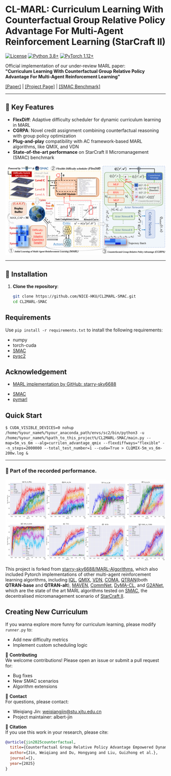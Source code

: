 # CL-MARL: Curriculum Learning With Counterfactual Group Relative Policy Advantage For Multi-Agent Reinforcement Learning (StarCraft II)

[![License](https://img.shields.io/badge/License-MIT-blue.svg)](https://opensource.org/licenses/MIT)
[![Python 3.8+](https://img.shields.io/badge/Python-3.8%2B-green.svg)](https://www.python.org/downloads/)
[![PyTorch 1.12+](https://img.shields.io/badge/PyTorch-1.12%2B-orange.svg)](https://pytorch.org/)

Official implementation of our under-review MARL paper:  
**"Curriculum Learning With Counterfactual Group Relative Policy Advantage For Multi-Agent Reinforcement Learning"**

[[Paper]](https://arxiv.org/abs/) | [[Project Page]](https://github.com/NICE-HKU/CL2MARL-SMAC) | [[SMAC Benchmark]](https://github.com/oxwhirl/smac)

[//]: # (XXXX.XXXXX)

---

## 🚀 Key Features
- **FlexDiff**: Adaptive difficulty scheduler for dynamic curriculum learning in MARL  
- **CGRPA**: Novel credit assignment combining counterfactual reasoning with group policy optimization  
- **Plug-and-play** compatibility with AC framework-based MARL algorithms, like QMIX, and VDN  
- **State-of-the-art performance** on StarCraft II Micromanagement (SMAC) benchmark  

<p align="center">
  <img src="./source/CLMARLframework.png" width="650" alt="CL-MARL Framework">
</p>

---

## 📌 Installation

1. **Clone the repository**:
   ```bash
   git clone https://github.com/NICE-HKU/CL2MARL-SMAC.git
   cd CL2MARL-SMAC

## Requirements
Use `pip install -r requirements.txt` to install the following requirements:

- numpy
- torch-cuda
- [SMAC](https://github.com/oxwhirl/smac)
- [pysc2](https://github.com/deepmind/pysc2)

## Acknowledgement
- [MARL implementation by GitHub: starry-sky6688](https://github.com/starry-sky6688/MARL-Algorithms)
+ [SMAC](https://github.com/oxwhirl/smac)
+ [pymarl](https://github.com/oxwhirl/pymarl)


## Quick Start

```shell
$ CUDA_VISIBLE_DEVICES=0 nohup /home/%your_name%/%your_anaconda_path/envs/sc2/bin/python3 -u /home/%your_name%/%path_to_this_project%/CL2MARL-SMAC/main.py --map=5m_vs_6m --alg=currilen_advantage_qmix --flexdiffways="flexible" --n_steps=2000000 --total_test_number=1 --cuda=True > CLQMIX-5m_vs_6m-200w.log &
```

***
### 📌 Part of the recorded performance.

<p align="center">
  <img src="./source/CLmodelPerf.PNG" width="800" alt="CL-MARL Framework">
</p>

This project is forked from [starry-sky6688/MARL-Algorithms](https://github.com/starry-sky6688/MARL-Algorithms), which also included Pytorch implementations of other multi-agent reinforcement learning algorithms, including 
[IQL](https://arxiv.org/abs/1511.08779),
[QMIX](https://arxiv.org/abs/1803.11485), [VDN](https://arxiv.org/abs/1706.05296), 
[COMA](https://arxiv.org/abs/1705.08926), [QTRAN](https://arxiv.org/abs/1905.05408)(both **QTRAN-base** and **QTRAN-alt**),
[MAVEN](https://arxiv.org/abs/1910.07483), [CommNet](https://arxiv.org/abs/1605.07736), 
[DyMA-CL](https://arxiv.org/abs/1909.02790?context=cs.MA), and [G2ANet](https://arxiv.org/abs/1911.10715), 
which are the state of the art MARL algorithms tested on [SMAC](https://github.com/oxwhirl/smac), the decentralised micromanagement scenario of [StarCraft II](https://en.wikipedia.org/wiki/StarCraft_II:_Wings_of_Liberty).

## Creating New Curriculum
If you wanna explore more funny for curriculum learning, please modify `runner.py` to:

- Add new difficulty metrics
- Implement custom scheduling logic

🤝 **Contributing**  
We welcome contributions! Please open an issue or submit a pull request for:

- Bug fixes
- New SMAC scenarios
- Algorithm extensions

📧 **Contact**  
For questions, please contact:

- Weiqiang Jin: weiqiangjin@stu.xjtu.edu.cn
- Project maintainer: albert-jin

📜 **Citation**  
If you use this work in your research, please cite:

```bibtex
@article{jin2025counterfactual,
  title={Counterfactual Group Relative Policy Advantage Empowered Dynamic Curriculum Learning for Multi-Agent Reinforcement Learning},
  author={Jin, Weiqiang and Du, Hongyang and Liu, Guizhong et al.},
  journal={},
  year={2025}
}
```

[//]: # (IEEE Transactions on Neural Networks and Learning Systems)
